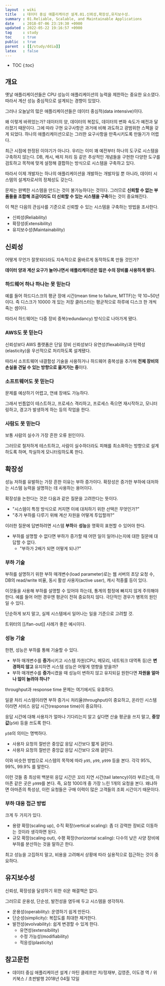 ```yaml
---
layout  : wiki
title   : 데이터 중심 애플리케이션 설계.01.신뢰성,확장성,유지보수성.
summary : 01.Reliable, Scalable, and Maintainable Applications
date    : 2018-07-06 23:19:30 +0900
updated : 2022-05-22 19:16:57 +0900
tag     : study
toc     : true
public  : true
parent  : [[/study/ddia]]
latex   : false
---
```

* TOC
{:toc}

## 개요

옛날 애플리케이션들은 CPU 성능이 애플리케이션의 능력을 제한하는 중요한 요소였다.
따라서 계산 성능 중심적으로 설계되는 경향이 있었다.

그러나 오늘날의 많은 애플리케이션들은 데이터 중심적(data intensive)이다.

왜 이렇게 바뀌었는가?
데이터의 양, 데이터의 복잡도, 데이터의 변화 속도가 예전과 달라졌기 때문이다.
그에 따라 구현 요구사항은 과거에 비해 과도하고 광범위한 스펙을 갖게 되었다.
하나의 애플리케이션으로는 그러한 요구사항을 만족시키도록 만들기가 어렵다.

최근 시점에 한정된 이야기가 아니다.
우리는 이미 꽤 예전부터 하나의 도구로 시스템을 구축하지 않는다.
DB, 캐시, 배치 처리 등 같은 추상적인 개념들을 구현한 다양한 도구를 검토하고 목적에 맞게 설정해 결합하는 방식으로 시스템을 구축하고 있다.

따라서 이제 개발자는 하나의 애플리케이션을 개발하는 개발자일 뿐 아니라,
데이터 시스템의 설계자로서의 정체성도 갖는다.

문제는 완벽한 시스템을 만드는 것이 불가능하다는 것이다.
그러므로 **신뢰할 수 없는 부품들을 조합해 조금이라도 더 신뢰할 수 있는 시스템을 구축**하는 것이 중요해진다.

이 책은 다음의 관심사를 기준으로 신뢰할 수 있는 시스템을 구축하는 방법을 조사한다.

- 신뢰성(Reliability)
- 확장성(Extensibility)
- 유지보수성(Maintainability)


## 신뢰성

어떻게 무언가 잘못되더라도 지속적으로 올바르게 동작하도록 만들 것인가?

**데이터 양과 계산 요구가 늘어나면서 애플리케이션은 많은 수의 장비를 사용하게 됐다.**

### 하드웨어 하나 하나는 못 믿는다

예를 들어 하드디스크의 평균 장애 시간(mean time to failure, MTTF)는 약 10~50년이다.
즉 디스크가 10000 개 있는 저장 클러스터는 평균적으로 하루에 디스크 한 개씩 죽는 셈이다.

따라서 하드웨어는 다중 장비 중복(redundancy) 방식으로 나아가게 됐다.

### AWS도 못 믿는다

신뢰성보다 AWS 플랫폼은 단일 장비 신뢰성보다 유연성(flexability)과 탄력성(elasticity)을 우선적으로 처리하도록 설계됐다.

따라서 소프트웨어 내결함성 기술을 사용하거나 하드웨어 중복성을 추가해 **전체 장비의 손실을 견딜 수 있는 방향으로 옮겨가는 중**이다.

### 소프트웨어도 못 믿는다

문제를 예상하기 어렵고, 연쇄 장애도 가능하다.

그래서 빈틈없이 테스트하고, 프로세스 격리하고, 프로세스 죽으면 재시작하고, 모니터링하고, 경고가 발생하게 하는 등의 작업을 한다.

### 사람도 못 믿는다

보통 사람의 실수가 가장 흔한 오류 원인이다.

그러므로 철저하게 테스트하고, 사람이 실수하더라도 피해를 최소화하는 방향으로 설계하도록 하며, 착실하게 모니터링하도록 한다.

## 확장성

성능 저하를 유발하는 가장 흔한 이유는 부하 증가이다.
확장성은 증가한 부하에 대처하는 시스템 능력을 설명하는 데 사용하는 용어이다.

확장성을 논한다는 것은 다음과 같은 질문을 고려한다는 뜻이다.

- "시스템이 특정 방식으로 커지면 이에 대처하기 위한 선택은 무엇인가?"
- "추가 부하를 다루기 위해 계산 자원을 어떻게 투입할까?"

이러한 질문에 답변하려면 시스템 **부하**와 **성능**을 명확히 표현할 수 있어야 한다.

- 부하를 설명할 수 없다면 부하가 증가할 때 어떤 일이 일어나는지에 대한 질문에 대답할 수 없다.
    - "부하가 2배가 되면 어떻게 되나?" 

### 부하 기술

부하를 설명하기 위한 부하 매개변수(load parameter)로는 웹 서버의 초당 요청 수, DB의 read/write 비율, 동시 활성 사용자(active user), 캐시 적중률 등이 있다.

이것들을 사용해 부하를 설명할 수 있어야 하는데, 통계의 함정에 빠지지 않게 주의해야 한다.
예를 들어 어떤 경우엔 평균이 전혀 중요하지 않다.
극단적인 경우가 병목의 원인일 수 있다.

단순하게 보지 말고, 실제 시스템에서 일어나는 일을 기준으로 고려할 것.

트위터의 [[/fan-out]] 사례가 좋은 예시이다.

### 성능 기술

한편, 성능은 부하를 통해 기술할 수 있다.

- 부하 매개변수를 **증가**시키고 시스템 자원(CPU, 메모리, 네트워크 대역폭 등)은 **변경하지 않고** 유지하면 시스템 성능은 어떻게 영향을 받을까?
- 부하 매개변수를 **증가**시켰을 때 성능이 변하지 않고 유지되길 원한다면 **자원을 얼마나 많이 늘려야 하나?**

throughput과 response time 문제는 여기에서도 유효하다.

일괄 처리 시스템이라면 부하 증가시 처리율(throughput)이 중요하고,
온라인 시스템이라면 서비스 응답 시간(response time)이 중요하다.

응답 시간에 대해 사용자가 얼마나 기다리는지 알고 싶다면 산술 평균을 쓰지 말고, **중앙값**(`p50`) 등을 쓰도록 한다.

`p50`의 의미는 명백하다.

- 사용자 요청의 절반은 중앙값 응답 시간보다 짧게 걸린다.
- 사용자 요청의 절반은 중앙값 응답 시간보다 오래 걸린다.

이와 비슷한 방법으로 시스템의 목적에 따라 `p95`, `p99`, `p999` 등을 본다. 각각 95%, 99%, 99.9% 를 말한다.

이런 것들 중 최상위 백분위 응답 시간은 꼬리 지연 시간(tail latency)이라 부르는데, 아마존 같은 곳은 `p999`를 본다.
즉, 요청 1000개 중 가장 느린 1개의 요청을 본다.
왜냐하면 아마존의 특성상, 이런 요청들은 구매 이력이 많은 고객들의 조회 시간이기 때문이다.

### 부하 대응 접근 방법

크게 두 가지가 있다.

- 용량 확장(scaling up), 수직 확장(vertical scaling): 좀 더 강력한 장비로 이동하는 것이라 생각하면 된다.
- 규모 확장(scaling out), 수평 확장(horizontal scaling): 다수의 낮은 사양 장비에 부하를 분산하는 것을 말하곤 한다.

최고 성능을 고집하지 말고, 비용을 고려해서 상황에 따라 실용적으로 접근하는 것이 중요하다.


## 유지보수성

신뢰성, 확장성을 달성하기 위한 쉬운 해결책은 없다.

그러므로 운용성, 단순성, 발전성을 염두에 두고 시스템을 생각하자.

- 운용성(operability): 운영하기 쉽게 만든다.
- 단순성(simplicity): 복잡도를 최대한 제거한다.
- 발전성(evolvability): 쉽게 변경할 수 있게 한다.
    - 유연성(extensibility)
    - 수정 가능성(modifiability)
    - 적응성(plasticity)

## 참고문헌

- 데이터 중심 애플리케이션 설계 / 마틴 클레프만 저/정재부, 김영준, 이도경 역 / 위키북스 / 초판발행 2018년 04월 12일

